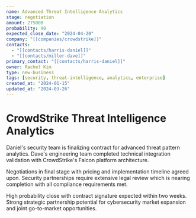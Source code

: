 ```yaml
---
name: Advanced Threat Intelligence Analytics
stage: negotiation
amount: 275000
probability: 90
expected_close_date: "2024-04-20"
company: "[[companies/crowdstrike]]"
contacts:
  - "[[contacts/harris-daniel]]"
  - "[[contacts/miller-dave]]"
primary_contact: "[[contacts/harris-daniel]]"
owner: Rachel Kim
type: new-business
tags: [security, threat-intelligence, analytics, enterprise]
created_at: "2024-01-15"
updated_at: "2024-03-26"
---
```


# CrowdStrike Threat Intelligence Analytics

Daniel's security team is finalizing contract for advanced threat pattern analytics. Dave's engineering team completed technical integration validation with CrowdStrike's Falcon platform architecture.

Negotiations in final stage with pricing and implementation timeline agreed upon. Security partnerships require extensive legal review which is nearing completion with all compliance requirements met.

High probability close with contract signature expected within two weeks. Strong strategic partnership potential for cybersecurity market expansion and joint go-to-market opportunities.